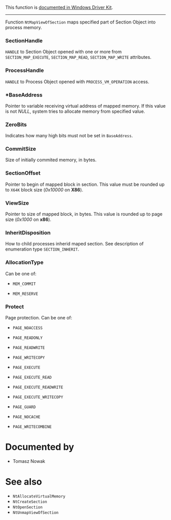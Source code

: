 This function is [documented in Windows Driver Kit](https://learn.microsoft.com/en-us/windows-hardware/drivers/ddi/wdm/nf-wdm-zwmapviewofsection).

---

Function `NtMapViewOfSection` maps specified part of Section Object into process memory.

### SectionHandle

`HANDLE` to Section Object opened with one or more from `SECTION_MAP_EXECUTE`, `SECTION_MAP_READ`, `SECTION_MAP_WRITE` attributes.

### ProcessHandle

`HANDLE` to Process Object opened with `PROCESS_VM_OPERATION` access.

### *BaseAddress

Pointer to variable receiving virtual address of mapped memory. If this value is not *NULL*, system tries to allocate memory from specified value.

### ZeroBits

Indicates how many high bits must not be set in `BaseAddress`.

### CommitSize

Size of initially commited memory, in bytes.

### SectionOffset

Pointer to begin of mapped block in section. This value must be rounded up to `X64K` block size (*0x10000* on **X86**).

### ViewSize

Pointer to size of mapped block, in bytes. This value is rounded up to page size (*0x1000* on **x86**).

### InheritDisposition

How to child processes inherid maped section. See description of enumeration type `SECTION_INHERIT`.

### AllocationType

Can be one of:

* `MEM_COMMIT`

* `MEM_RESERVE`

### Protect

Page protection. Can be one of:

* `PAGE_NOACCESS        `

* `PAGE_READONLY        `
* `PAGE_READWRITE       `

* `PAGE_WRITECOPY       `
* `PAGE_EXECUTE         `

* `PAGE_EXECUTE_READ    `
* `PAGE_EXECUTE_READWRITE`

* `PAGE_EXECUTE_WRITECOPY`
* `PAGE_GUARD           `

* `PAGE_NOCACHE         `
* `PAGE_WRITECOMBINE    `

# Documented by

* Tomasz Nowak

# See also

* `NtAllocateVirtualMemory`
* `NtCreateSection`
* `NtOpenSection`
* `NtUnmapViewOfSection`

